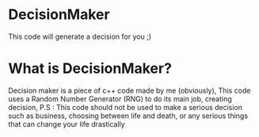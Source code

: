 # DecisionMaker
This code will generate a decision for you ;)

# What is DecisionMaker?
Decision maker is a piece of c++ code made by me (obviously),
This code uses a Random Number Generator (RNG) to do its main job, creating decision,
P.S : This code should not be used to make a serious decision such as business, choosing between life and death, or any serious things that can change your life drastically
